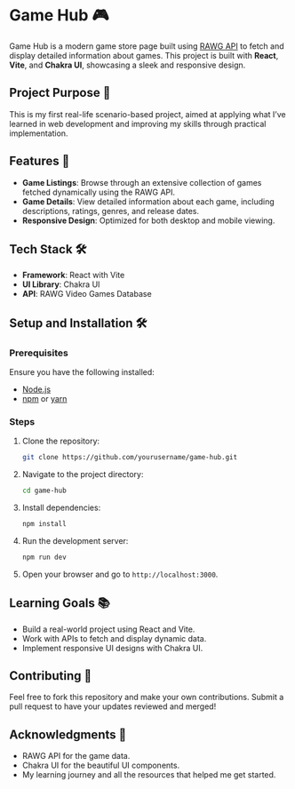 # Game Hub 🎮

Game Hub is a modern game store page built using [RAWG API](https://rawg.io/apidocs) to fetch and display detailed information about games. This project is built with **React**, **Vite**, and **Chakra UI**, showcasing a sleek and responsive design.

## Project Purpose 🌟
This is my first real-life scenario-based project, aimed at applying what I’ve learned in web development and improving my skills through practical implementation.

## Features 🚀
- **Game Listings**: Browse through an extensive collection of games fetched dynamically using the RAWG API.  
- **Game Details**: View detailed information about each game, including descriptions, ratings, genres, and release dates.  
- **Responsive Design**: Optimized for both desktop and mobile viewing.

## Tech Stack 🛠️
- **Framework**: React with Vite  
- **UI Library**: Chakra UI  
- **API**: RAWG Video Games Database

## Setup and Installation 🛠️

### Prerequisites
Ensure you have the following installed:  
- [Node.js](https://nodejs.org/)  
- [npm](https://www.npmjs.com/) or [yarn](https://yarnpkg.com/)  

### Steps
1. Clone the repository:  
   ```bash
   git clone https://github.com/yourusername/game-hub.git
   ```

2. Navigate to the project directory:  
   ```bash
   cd game-hub
   ```

3. Install dependencies:  
   ```bash
   npm install
   ```

4. Run the development server:  
   ```bash
   npm run dev
   ```

5. Open your browser and go to `http://localhost:3000`.

## Learning Goals 📚
- Build a real-world project using React and Vite.  
- Work with APIs to fetch and display dynamic data.  
- Implement responsive UI designs with Chakra UI.

## Contributing 🤝
Feel free to fork this repository and make your own contributions. Submit a pull request to have your updates reviewed and merged!

## Acknowledgments 🙌
- RAWG API for the game data. 
- Chakra UI for the beautiful UI components.  
- My learning journey and all the resources that helped me get started.

